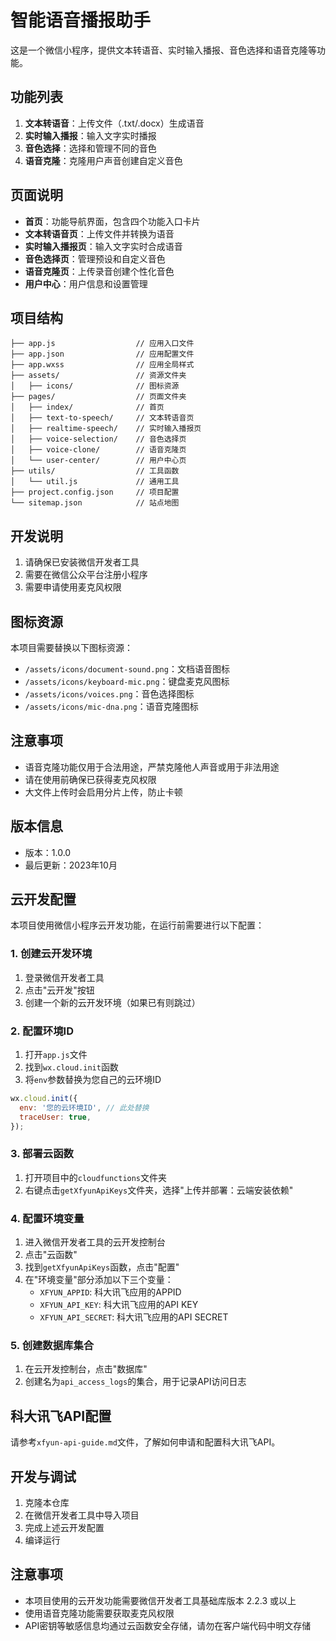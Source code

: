 # 智能语音播报助手

这是一个微信小程序，提供文本转语音、实时输入播报、音色选择和语音克隆等功能。

## 功能列表

1. **文本转语音**：上传文件（.txt/.docx）生成语音
2. **实时输入播报**：输入文字实时播报
3. **音色选择**：选择和管理不同的音色
4. **语音克隆**：克隆用户声音创建自定义音色

## 页面说明

- **首页**：功能导航界面，包含四个功能入口卡片
- **文本转语音页**：上传文件并转换为语音
- **实时输入播报页**：输入文字实时合成语音
- **音色选择页**：管理预设和自定义音色
- **语音克隆页**：上传录音创建个性化音色
- **用户中心**：用户信息和设置管理

## 项目结构

```
├── app.js                  // 应用入口文件
├── app.json                // 应用配置文件
├── app.wxss                // 应用全局样式
├── assets/                 // 资源文件夹
│   ├── icons/              // 图标资源
├── pages/                  // 页面文件夹
│   ├── index/              // 首页
│   ├── text-to-speech/     // 文本转语音页
│   ├── realtime-speech/    // 实时输入播报页
│   ├── voice-selection/    // 音色选择页
│   ├── voice-clone/        // 语音克隆页
│   └── user-center/        // 用户中心页
├── utils/                  // 工具函数
│   └── util.js             // 通用工具
├── project.config.json     // 项目配置
└── sitemap.json            // 站点地图
```

## 开发说明

1. 请确保已安装微信开发者工具
2. 需要在微信公众平台注册小程序
3. 需要申请使用麦克风权限

## 图标资源

本项目需要替换以下图标资源：

- `/assets/icons/document-sound.png`：文档语音图标
- `/assets/icons/keyboard-mic.png`：键盘麦克风图标
- `/assets/icons/voices.png`：音色选择图标
- `/assets/icons/mic-dna.png`：语音克隆图标

## 注意事项

- 语音克隆功能仅用于合法用途，严禁克隆他人声音或用于非法用途
- 请在使用前确保已获得麦克风权限
- 大文件上传时会启用分片上传，防止卡顿

## 版本信息

- 版本：1.0.0
- 最后更新：2023年10月

## 云开发配置

本项目使用微信小程序云开发功能，在运行前需要进行以下配置：

### 1. 创建云开发环境

1. 登录微信开发者工具
2. 点击"云开发"按钮
3. 创建一个新的云开发环境（如果已有则跳过）

### 2. 配置环境ID

1. 打开`app.js`文件
2. 找到`wx.cloud.init`函数
3. 将`env`参数替换为您自己的云环境ID

```javascript
wx.cloud.init({
  env: '您的云环境ID', // 此处替换
  traceUser: true,
});
```

### 3. 部署云函数

1. 打开项目中的`cloudfunctions`文件夹
2. 右键点击`getXfyunApiKeys`文件夹，选择"上传并部署：云端安装依赖"

### 4. 配置环境变量

1. 进入微信开发者工具的云开发控制台
2. 点击"云函数"
3. 找到`getXfyunApiKeys`函数，点击"配置"
4. 在"环境变量"部分添加以下三个变量：
   - `XFYUN_APPID`: 科大讯飞应用的APPID
   - `XFYUN_API_KEY`: 科大讯飞应用的API KEY
   - `XFYUN_API_SECRET`: 科大讯飞应用的API SECRET

### 5. 创建数据库集合

1. 在云开发控制台，点击"数据库"
2. 创建名为`api_access_logs`的集合，用于记录API访问日志

## 科大讯飞API配置

请参考`xfyun-api-guide.md`文件，了解如何申请和配置科大讯飞API。

## 开发与调试

1. 克隆本仓库
2. 在微信开发者工具中导入项目
3. 完成上述云开发配置
4. 编译运行

## 注意事项

- 本项目使用的云开发功能需要微信开发者工具基础库版本 2.2.3 或以上
- 使用语音克隆功能需要获取麦克风权限
- API密钥等敏感信息均通过云函数安全存储，请勿在客户端代码中明文存储